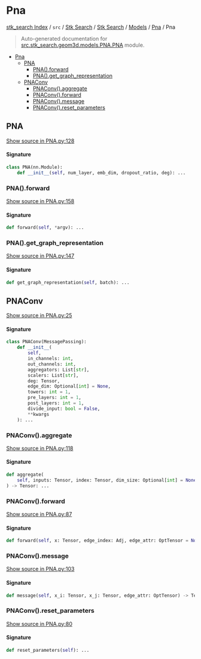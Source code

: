 # Pna

[stk_search Index](../../../../../README.md#stk_search-index) / `src` / [Stk Search](../../../index.md#stk-search) / [Stk Search](../../../index.md#stk-search) / [Models](../index.md#models) / [Pna](./index.md#pna) / Pna

> Auto-generated documentation for [src.stk_search.geom3d.models.PNA.PNA](https://github.com/mohammedazzouzi15/STK_search/blob/main/src/stk_search/geom3d/models/PNA/PNA.py) module.

- [Pna](#pna)
  - [PNA](#pna)
    - [PNA().forward](#pna()forward)
    - [PNA().get_graph_representation](#pna()get_graph_representation)
  - [PNAConv](#pnaconv)
    - [PNAConv().aggregate](#pnaconv()aggregate)
    - [PNAConv().forward](#pnaconv()forward)
    - [PNAConv().message](#pnaconv()message)
    - [PNAConv().reset_parameters](#pnaconv()reset_parameters)

## PNA

[Show source in PNA.py:128](https://github.com/mohammedazzouzi15/STK_search/blob/main/src/stk_search/geom3d/models/PNA/PNA.py#L128)

#### Signature

```python
class PNA(nn.Module):
    def __init__(self, num_layer, emb_dim, dropout_ratio, deg): ...
```

### PNA().forward

[Show source in PNA.py:158](https://github.com/mohammedazzouzi15/STK_search/blob/main/src/stk_search/geom3d/models/PNA/PNA.py#L158)

#### Signature

```python
def forward(self, *argv): ...
```

### PNA().get_graph_representation

[Show source in PNA.py:147](https://github.com/mohammedazzouzi15/STK_search/blob/main/src/stk_search/geom3d/models/PNA/PNA.py#L147)

#### Signature

```python
def get_graph_representation(self, batch): ...
```



## PNAConv

[Show source in PNA.py:25](https://github.com/mohammedazzouzi15/STK_search/blob/main/src/stk_search/geom3d/models/PNA/PNA.py#L25)

#### Signature

```python
class PNAConv(MessagePassing):
    def __init__(
        self,
        in_channels: int,
        out_channels: int,
        aggregators: List[str],
        scalers: List[str],
        deg: Tensor,
        edge_dim: Optional[int] = None,
        towers: int = 1,
        pre_layers: int = 1,
        post_layers: int = 1,
        divide_input: bool = False,
        **kwargs
    ): ...
```

### PNAConv().aggregate

[Show source in PNA.py:118](https://github.com/mohammedazzouzi15/STK_search/blob/main/src/stk_search/geom3d/models/PNA/PNA.py#L118)

#### Signature

```python
def aggregate(
    self, inputs: Tensor, index: Tensor, dim_size: Optional[int] = None
) -> Tensor: ...
```

### PNAConv().forward

[Show source in PNA.py:87](https://github.com/mohammedazzouzi15/STK_search/blob/main/src/stk_search/geom3d/models/PNA/PNA.py#L87)

#### Signature

```python
def forward(self, x: Tensor, edge_index: Adj, edge_attr: OptTensor = None) -> Tensor: ...
```

### PNAConv().message

[Show source in PNA.py:103](https://github.com/mohammedazzouzi15/STK_search/blob/main/src/stk_search/geom3d/models/PNA/PNA.py#L103)

#### Signature

```python
def message(self, x_i: Tensor, x_j: Tensor, edge_attr: OptTensor) -> Tensor: ...
```

### PNAConv().reset_parameters

[Show source in PNA.py:80](https://github.com/mohammedazzouzi15/STK_search/blob/main/src/stk_search/geom3d/models/PNA/PNA.py#L80)

#### Signature

```python
def reset_parameters(self): ...
```
